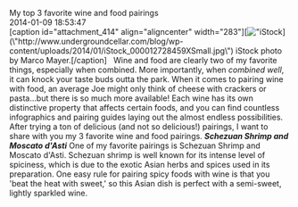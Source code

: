 My top 3 favorite wine and food pairings<br/>2014-01-09 18:53:47<br/>[caption id=\"attachment_414\" align=\"aligncenter\" width=\"283\"][![\"iStock](\"http://www.undergroundcellar.com/blog/wp-content/uploads/2014/01/iStock_000012728459XSmall.jpg\")](\"http://www.undergroundcellar.com/blog/wp-content/uploads/2014/01/iStock_000012728459XSmall.jpg\") iStock photo by Marco Mayer.[/caption]   Wine and food are clearly two of my favorite things, especially when combined. More importantly, when *combined well*, it can knock your taste buds outta the park. When it comes to pairing wine with food, an average Joe might only think of cheese with crackers or pasta...but there is so much more available! Each wine has its own distinctive property that affects certain foods, and you can find countless infographics and pairing guides laying out the almost endless possibilities. After trying a ton of delicious (and not so delicious!) pairings, I want to share with you my 3 favorite wine and food pairings. ***Schezuan Shrimp and Moscato d\'Asti*** One of my favorite pairings is Schezuan Shrimp and Moscato d\'Asti. Schezuan shrimp is well known for its intense level of spiciness, which is due to the exotic Asian herbs and spices used in its preparation. One easy rule for pairing spicy foods with wine is that you \'beat the heat with sweet,\' so this Asian dish is perfect with a semi-sweet, lightly sparkled wine.